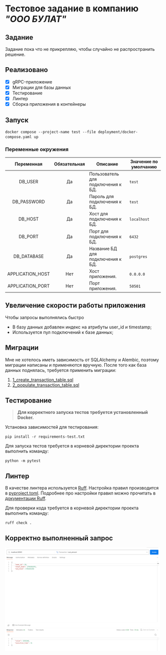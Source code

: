 # Тестовое задание в компанию _"ООО БУЛАТ"_

## Задание

Задание пока что не прикрепляю, чтобы случайно не распространить решение.

## Реализовано

- [x] gRPC-приложение
- [x] Миграции для базы данных
- [x] Тестирование
- [x] Линтер
- [x] Сборка приложения в контейнеры

## Запуск

```shell 
docker compose --project-name test --file deployment/docker-compose.yaml up
```

### Переменные окружения

|    Переменная    | Обязательная | Описание                           | Значение по умолчанию |
|:----------------:|:------------:|------------------------------------|-----------------------|
|     DB_USER      |      Да      | Пользователь для подключения к БД. | `test`                |
|   DB_PASSWORD    |      Да      | Пароль для подключения к БД.       | `test`                |
|     DB_HOST      |      Да      | Хост для подключения к БД.         | `localhost`           |
|     DB_PORT      |      Да      | Порт для подключения к БД.         | `6432`                |
|   DB_DATABASE    |      Да      | Название БД для подключения к БД.  | `postgres`            |
| APPLICATION_HOST |     Нет      | Хост приложения.                   | `0.0.0.0`             |
| APPLICATION_PORT |     Нет      | Порт приложения.                   | `50501`               |

## Увеличение скорости работы приложения

Чтобы запросы выполнялись быстро

- В базу данных добавлен индекс на атрибуты user_id и timestamp;
- Используется пул подключений к базе данных;

## Миграции

Мне не хотелось иметь зависимость от SQLAlchemy и Alembic, поэтому миграции написаны и применяются вручную.
После того как база данных поднялась, требуется применить миграции:

1. [1_create_transaction_table.sql](migrations%2Fadd_transaction_table.sql)
2. [2_populate_transaction_table.sql](migrations%2F2_populate_transaction_table.sql)

## Тестирование

> **Для корректного запуска тестов требуется установленный Docker.**

Установка зависимостей для тестирования:

```shell
pip install -r requirements-test.txt
```

Для запуска тестов требуется в корневой директории проекта выполнить команду:

```shell 
python -m pytest
```

## Линтер

В качестве линтера используется [Ruff](https://docs.astral.sh/ruff/).
Настройка правил производится в [pyproject.toml](pyproject.toml).
Подробнее про настройки правил можно прочитать в [документации Ruff](https://docs.astral.sh/ruff/configuration/).

Для проверки кода требуется в корневой директории проекта выполнить команду:

```shell 
ruff check .
```

## Корректно выполненный запрос

![img.png](assets/postman.png)